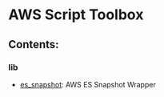 # AWS Script Toolbox


## Contents:

### lib
- [es_snapshot](./wrapper/es_snapshot.py): AWS ES Snapshot Wrapper

